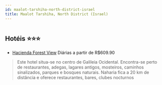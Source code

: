 ```yaml
---
id: maalot-tarshiha-north-district-israel
title: Maalot Tarshiha, North District (Israel)
---
```


<center><img src="http://photos.hotelbeds.com/giata/13/130228/130228a_hb_a_001.jpg" alt="" /></center>


## Hotéis ⭐️⭐️⭐️

-    [Hacienda Forest View](https://www.hurb.com/aud/https://www.hurb.com/hoteis/maalot-tarshiha/hacienda-forest-view-JNP-JP874603?cmp=18055) Diárias a partir de R$609.90
   > Este hotel situa-se no centro de Galileia Ocidental. Encontra-se perto de restaurantes, adegas, lagares antigos, mosteiros, caminhos sinalizados, parques e bosques naturais. Naharia fica a 20 km de distância e oferece restaurantes, bares, clubes nocturnos
